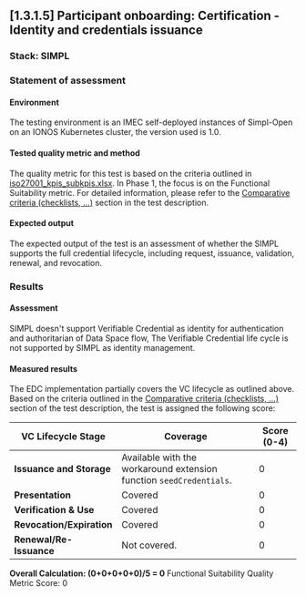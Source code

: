 ## [1.3.1.5] Participant onboarding: Certification - Identity and credentials issuance
### Stack: SIMPL

### Statement of assessment
#### Environment
The testing environment is an IMEC self-deployed instances of Simpl-Open on an IONOS Kubernetes cluster, the version used is 1.0.

#### Tested quality metric and method
The quality metric for this test is based on the criteria outlined in [iso27001_kpis_subkpis.xlsx](../../../../../design_decisions/background_info/iso27001_kpis_subkpis.xlsx). In Phase 1, the focus is on the Functional Suitability metric. For detailed information, please refer to the [Comparative criteria (checklists, ...)](./test.md#comparative-criteria-checklists-) section in the test description.

#### Expected output
The expected output of the test is an assessment of whether the SIMPL supports the full credential lifecycle, including request, issuance, validation, renewal, and revocation.

### Results
#### Assessment
SIMPL doesn't support Verifiable Credential as identity for authentication and authoritarian of Data Space flow,
The Verifiable Credential life cycle is not supported by SIMPL as identity management.


#### Measured results
The EDC implementation partially covers the VC lifecycle as outlined above.  Based on the criteria outlined in the [Comparative criteria (checklists, ...)](./test.md#comparative-criteria-checklists-) section of the test description, the test is assigned the following score:

| **VC Lifecycle Stage**          | **Coverage**                                                       | **Score (0-4)** |
|---------------------------------|--------------------------------------------------------------------|-----------------|
| **Issuance and Storage**         | Available with the workaround extension function `seedCredentials`. | 0               |
| **Presentation**                 | Covered                                                            | 0               |
| **Verification & Use**           | Covered                                                            | 0               |
| **Revocation/Expiration**        | Covered                                                            | 0               |
| **Renewal/Re-Issuance**          | Not covered.           | 0               |

**Overall Calculation: (0+0+0+0+0)/5 = 0**
Functional Suitability Quality Metric Score: 0
